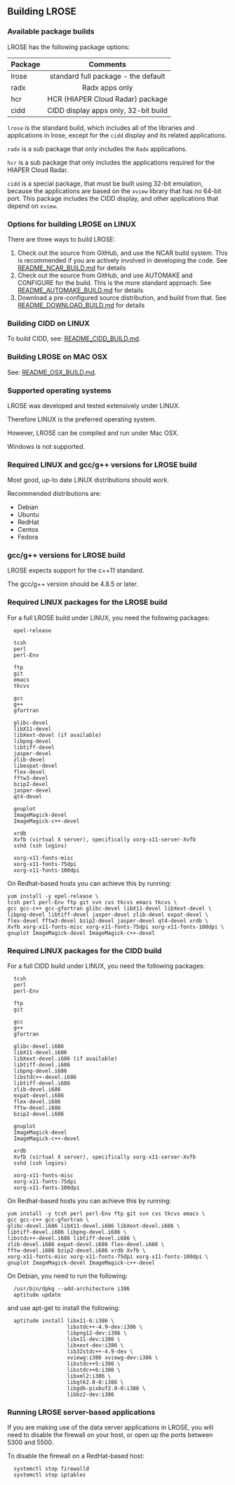 ## Building LROSE

### Available package builds

LROSE has the following package options:

| Package       | Comments      |
| ------------- |:-------------:|
| lrose         | standard full package - the default |
| radx          | Radx apps only |
| hcr           | HCR (HIAPER Cloud Radar) package |
| cidd          | CIDD display apps only, 32-bit build |

`lrose` is the standard build, which includes all of the libraries and applications in lrose, except for the `cidd` display and its related applications.

`radx` is a sub package that only includes the `Radx` applications.

`hcr` is a sub package that only includes the applications required for the HIAPER Cloud Radar.

`cidd` is a special package, that must be built using 32-bit emulation, because the applications are based on the `xview` library that has no 64-bit port. This package includes the CIDD display, and other applications that depend on `xview`.

### Options for building LROSE on LINUX

There are three ways to build LROSE:

1. Check out the source from GitHub, and use the NCAR build system.
This is recommended if you are actively involved in developing the code.
See [README_NCAR_BUILD.md](./README_NCAR_BUILD.md) for details
2. Check out the source from GitHub, and use AUTOMAKE and CONFIGURE for the build.
This is the more standard approach.
See [README_AUTOMAKE_BUILD.md](./README_AUTOMAKE_BUILD.md) for details
3. Download a pre-configured source distribution, and build from that.
See [README_DOWNLOAD_BUILD.md](./README_DOWNLOAD_BUILD.md) for details

### Building CIDD on LINUX

To build CIDD, see:
[README_CIDD_BUILD.md](./README_CIDD_BUILD.md).

### Building LROSE on MAC OSX

See:
[README_OSX_BUILD.md](./README_OSX_BUILD.md).

### Supported operating systems

LROSE was developed and tested extensively under LINUX.

Therefore LINUX is the preferred operating system.

However, LROSE can be compiled and run under Mac OSX.

Windows is not supported.

### Required LINUX and gcc/g++ versions for LROSE build

Most good, up-to date LINUX distributions should work.

Recommended distributions are:

  * Debian
  * Ubuntu
  * RedHat
  * Centos
  * Fedora

### gcc/g++ versions for LROSE build

LROSE expects support for the c++11 standard.

The gcc/g++ version should be 4.8.5 or later.

### Required LINUX packages for the LROSE build

For a full LROSE build under LINUX, you need the following packages:

```
  epel-release
  
  tcsh
  perl
  perl-Env

  ftp
  git
  emacs
  tkcvs

  gcc
  g++
  gfortran

  glibc-devel
  libX11-devel
  libXext-devel (if available)
  libpng-devel
  libtiff-devel
  jasper-devel
  zlib-devel
  libexpat-devel
  flex-devel
  fftw3-devel
  bzip2-devel
  jasper-devel
  qt4-devel

  gnuplot
  ImageMagick-devel
  ImageMagick-c++-devel

  xrdb
  Xvfb (virtual X server), specifically xorg-x11-server-Xvfb
  sshd (ssh logins)

  xorg-x11-fonts-misc
  xorg-x11-fonts-75dpi
  xorg-x11-fonts-100dpi
```

On Redhat-based hosts you can achieve this by running:

```
yum install -y epel-release \
tcsh perl perl-Env ftp git svn cvs tkcvs emacs tkcvs \
gcc gcc-c++ gcc-gfortran glibc-devel libX11-devel libXext-devel \
libpng-devel libtiff-devel jasper-devel zlib-devel expat-devel \
flex-devel fftw3-devel bzip2-devel jasper-devel qt4-devel xrdb \
Xvfb xorg-x11-fonts-misc xorg-x11-fonts-75dpi xorg-x11-fonts-100dpi \
gnuplot ImageMagick-devel ImageMagick-c++-devel
```

### Required LINUX packages for the CIDD build

For a full CIDD build under LINUX, you need the following packages:

```
  tcsh
  perl
  perl-Env

  ftp
  git

  gcc
  g++
  gfortran

  glibc-devel.i686
  libX11-devel.i686
  libXext-devel.i686 (if available)
  libtiff-devel.i686
  libpng-devel.i686
  libstdc++-devel.i686
  libtiff-devel.i686
  zlib-devel.i686
  expat-devel.i686
  flex-devel.i686
  fftw-devel.i686
  bzip2-devel.i686

  gnuplot
  ImageMagick-devel
  ImageMagick-c++-devel

  xrdb
  Xvfb (virtual X server), specifically xorg-x11-server-Xvfb
  sshd (ssh logins)

  xorg-x11-fonts-misc
  xorg-x11-fonts-75dpi
  xorg-x11-fonts-100dpi
```

On Redhat-based hosts you can achieve this by running:

```
yum install -y tcsh perl perl-Env ftp git svn cvs tkcvs emacs \
gcc gcc-c++ gcc-gfortran \
glibc-devel.i686 libX11-devel.i686 libXext-devel.i686 \
libtiff-devel.i686 libpng-devel.i686 \
libstdc++-devel.i686 libtiff-devel.i686 \
zlib-devel.i686 expat-devel.i686 flex-devel.i686 \
fftw-devel.i686 bzip2-devel.i686 xrdb Xvfb \
xorg-x11-fonts-misc xorg-x11-fonts-75dpi xorg-x11-fonts-100dpi \
gnuplot ImageMagick-devel ImageMagick-c++-devel
```

On Debian, you need to run the following:

```
  /usr/bin/dpkg --add-architecture i386
  aptitude update
```

and use apt-get to install the following:

```
  aptitude install libx11-6:i386 \
                   libstdc++-4.9-dev:i386 \
                   libpng12-dev:i386 \
                   libx11-dev:i386 \
                   libxext-dev:i386 \
                   lib32stdc++-4.9-dev \
                   xviewg:i386 xviewg-dev:i386 \
                   libstdc++5:i386 \
                   libstdc++6:i386 \
                   libxml2:i386 \
                   libgtk2.0-0:i386 \
                   libgdk-pixbuf2.0-0:i386 \
                   libbz2-dev:i386
```

### Running LROSE server-based applications

If you are making use of the data server applications in LROSE, you will need
to disable the firewall on your host, or open up the ports between 5300 and 5500.

To disable the firewall on a RedHat-based host:

```
  systemctl stop firewalld
  systemctl stop iptables
```



